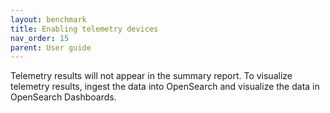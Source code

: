 ```yaml
---
layout: benchmark
title: Enabling telemetry devices
nav_order: 15
parent: User guide
---
```


Telemetry results will not appear in the summary report. To visualize telemetry results, ingest the data into OpenSearch and visualize the data in OpenSearch Dashboards. 